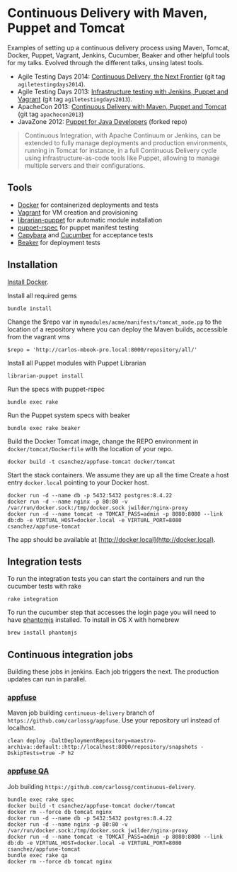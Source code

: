# Continuous Delivery with Maven, Puppet and Tomcat 

Examples of setting up a continuous delivery process using Maven, Tomcat, Docker, Puppet, Vagrant, Jenkins,
Cucumber, Beaker and other helpful tools for my talks.
Evolved through the different talks, unsing latest tools.

* Agile Testing Days 2014: [Continuous Delivery, the Next Frontier](http://www.agiletestingdays.com/session/continuous-delivery-the-next-frontier/) (git tag `agiletestingdays2014`).
* Agile Testing Days 2013: [Infrastructure testing with Jenkins, Puppet and Vagrant](http://blog.csanchez.org/2013/10/29/infrastructure-testing-with-jenkins-puppet-and-vagrant-at-agile-testing-days/) (git tag `agiletestingdays2013`).
* ApacheCon 2013: [Continuous Delivery with Maven, Puppet and Tomcat](http://blog.csanchez.org/2013/11/12/continuous-delivery-with-maven-puppet-and-tomcat-video-from-apachecon-na-2013/) (git tag `apachecon2013`)
* JavaZone 2012: [Puppet for Java Developers](https://github.com/carlossg/puppet-for-java-devs) (forked repo)

> Continuous Integration, with Apache Continuum or Jenkins, can be extended to fully manage deployments and production environments, running in Tomcat for instance, in a full Continuous Delivery cycle using infrastructure-as-code tools like Puppet, allowing to manage multiple servers and their configurations.


## Tools

* [Docker](http://docker.io) for containerized deployments and tests
* [Vagrant](http://vagrantup.com) for VM creation and provisioning
* [librarian-puppet](http://librarian-puppet.com/) for automatic module installation
* [puppet-rspec](http://rspec-puppet.com) for puppet manifest testing
* [Capybara](https://github.com/jnicklas/capybara) and [Cucumber](http://cukes.info/) for acceptance tests
* [Beaker](https://github.com/puppetlabs/beaker) for deployment tests



## Installation

[Install Docker](https://docs.docker.com/installation).

Install all required gems

    bundle install

Change the $repo var in `mymodules/acme/manifests/tomcat_node.pp` to the location of a repository where you can deploy the Maven builds, accessible from the vagrant vms

    $repo = 'http://carlos-mbook-pro.local:8000/repository/all/'

Install all Puppet modules with Puppet Librarian

    librarian-puppet install

Run the specs with puppet-rspec

    bundle exec rake

Run the Puppet system specs with beaker

    bundle exec rake beaker

Build the Docker Tomcat image, change the REPO environment in `docker/tomcat/Dockerfile` with the location of your repo.

    docker build -t csanchez/appfuse-tomcat docker/tomcat

Start the stack containers. We assume they are up all the time
Create a host entry `docker.local` pointing to your Docker host.

    docker run -d --name db -p 5432:5432 postgres:8.4.22
    docker run -d --name nginx -p 80:80 -v /var/run/docker.sock:/tmp/docker.sock jwilder/nginx-proxy
    docker run -d --name tomcat -e TOMCAT_PASS=admin -p 8080:8080 --link db:db -e VIRTUAL_HOST=docker.local -e VIRTUAL_PORT=8080 csanchez/appfuse-tomcat

The app should be available at [http://docker.local](http://docker.local).

## Integration tests

To run the integration tests you can start the containers and run the cucumber tests with rake

    rake integration

To run the cucumber step that accesses the login page you will need to have [phantomjs](http://phantomjs.org/) installed. To install in OS X with homebrew

    brew install phantomjs


## Continuous integration jobs

Building these jobs in jenkins. Each job triggers the next. The production updates can run in parallel.

### [appfuse](https://github.com/carlossg/appfuse)

Maven job building `continuous-delivery` branch of `https://github.com/carlossg/appfuse`.
Use your repository url instead of localhost.

    clean deploy -DaltDeploymentRepository=maestro-archiva::default::http://localhost:8000/repository/snapshots -DskipTests=true -P h2

### [appfuse QA](https://github.com/carlossg/continuous-delivery)

Job building `https://github.com/carlossg/continuous-delivery`.

    bundle exec rake spec
    docker build -t csanchez/appfuse-tomcat docker/tomcat
    docker rm --force db tomcat nginx
    docker run -d --name db -p 5432:5432 postgres:8.4.22
    docker run -d --name nginx -p 80:80 -v /var/run/docker.sock:/tmp/docker.sock jwilder/nginx-proxy
    docker run -d --name tomcat -e TOMCAT_PASS=admin -p 8080:8080 --link db:db -e VIRTUAL_HOST=docker.local -e VIRTUAL_PORT=8080 csanchez/appfuse-tomcat
    bundle exec rake qa
    docker rm --force db tomcat nginx
